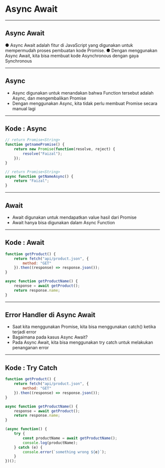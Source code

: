 # Async Await

---

## Async Await

● Async Await adalah fitur di JavaScript yang digunakan untuk mempermudah proses pembuatan kode Promise.
● Dengan menggunakan Async Await, kita bisa membuat kode Asynchronous dengan gaya Synchronous

---

## Async

- Async digunakan untuk menandakan bahwa Function tersebut adalah Async, dan mengembalikan Promise
- Dengan menggunakan Async, kita tidak perlu membuat Promise secara manual lagi

---

## Kode : Async

```js
// return Promise<String>
function getnamePromise() {
    return new Promise(function(resolve, reject) {
        resolve("Faizal");
    });
}

// return Promise<String>
async function getNameAsync() {
    return "Faizal";
}
```

---

## Await

- Await digunakan untuk mendapatkan value hasil dari Promise
- Await hanya bisa digunakan dalam Async Function

---

## Kode : Await

```js
function getProduct() {
    return fetch("api/product.json", {
        method: "GET"
    }).then((response) => response.json());
}

async function getProductName() {
    response = await getProduct();
    return response.name;
}
```

---

## Error Handler di Async Await

- Saat kita menggunakan Promise, kita bisa menggunakan catch() ketika terjadi error
- Bagaimana pada kasus Async Await?
- Pada Async Await, kita bisa menggunakan try catch untuk melakukan penanganan error

---

## Kode : Try Catch

```js
function getProduct() {
    return fetch("api/product.json", {
        method: "GET"
    }).then((response) => response.json());
}

async function getProductName() {
    response = await getProduct();
    return response.name;
}

(async function() {
    try {
        const productName = await getProductName();
        console.log(productName);
    } catch (e) {
        console.error(`something wrong ${e}`);
    }
})();
```